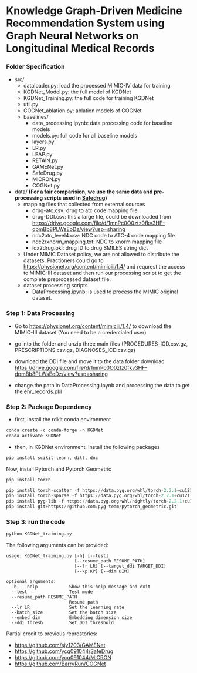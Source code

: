 # Knowledge Graph-Driven Medicine Recommendation System using Graph Neural Networks on Longitudinal Medical Records

### Folder Specification
- src/
  - dataloader.py: load the processed MIMIC-IV data for training
  - KGDNet_Model.py: the full model of KGDNet
  - KGDNet_Training.py: the full code for training KGDNet
  - util.py
  - COGNet_ablation.py: ablation models of COGNet
  - baselines/
    - data_processing.ipynb: data processing code for baseline models
    - models.py: full code for all baseline models
    - layers.py
    - LR.py
    - LEAP.py
    - RETAIN.py
    - GAMENet.py
    - SafeDrug.py
    - MICRON.py
    - COGNet.py
- data/ **(For a fair comparision, we use the same data and pre-processing scripts used in [Safedrug](https://github.com/ycq091044/SafeDrug))**
  - mapping files that collected from external sources
    - drug-atc.csv: drug to atc code mapping file
    - drug-DDI.csv: this a large file, could be downloaded from https://drive.google.com/file/d/1mnPc0O0ztz0fkv3HF-dpmBb8PLWsEoDz/view?usp=sharing
    - ndc2atc_level4.csv: NDC code to ATC-4 code mapping file
    - ndc2rxnorm_mapping.txt: NDC to xnorm mapping file
    - idx2drug.pkl: drug ID to drug SMILES string dict
  - Under MIMIC Dataset policy, we are not allowed to distribute the datasets. Practioners could go to https://physionet.org/content/mimiciii/1.4/ and requrest the access to MIMIC-III dataset and then run our processing script to get the complete preprocessed dataset file.
  - dataset processing scripts
    - DataProcessing.ipynb: is used to process the MIMIC original dataset.

### Step 1: Data Processing

- Go to https://physionet.org/content/mimiciii/1.4/ to download the MIMIC-III dataset (You need to be a credentialed user)

- go into the folder and unzip three main files (PROCEDURES_ICD.csv.gz, PRESCRIPTIONS.csv.gz, DIAGNOSES_ICD.csv.gz)

- download the DDI file and move it to the data folder
  download https://drive.google.com/file/d/1mnPc0O0ztz0fkv3HF-dpmBb8PLWsEoDz/view?usp=sharing

- change the path in DataProcessing.ipynb and processing the data to get the ehr_records.pkl

### Step 2: Package Dependency

- first, install the rdkit conda environment
```python
conda create -c conda-forge -n KGDNet
conda activate KGDNet
```

- then, in KGDNet environment, install the following packages
```python
pip install scikit-learn, dill, dnc
```
Now, install Pytorch and Pytorch Geometric
```python
pip install torch

pip install torch-scatter -f https://data.pyg.org/whl/torch-2.2.1+cu121.html
pip install torch-sparse -f https://data.pyg.org/whl/torch-2.2.1+cu121.html
pip install pyg-lib -f https://data.pyg.org/whl/nightly/torch-2.2.1+cu121.html
pip install git+https://github.com/pyg-team/pytorch_geometric.git
```

### Step 3: run the code

```python
python KGDNet_training.py
```

The following arguments can be provided:

    usage: KGDNet_training.py [-h] [--test] 
                              [--resume_path RESUME_PATH]
                              [--lr LR] [--target_ddi TARGET_DDI]
                              [--kp KP] [--dim DIM]
    
    optional arguments:
      -h, --help            Show this help message and exit
      --test                Test mode
      --resume_path RESUME_PATH
                            Resume path
      --lr LR               Set the learning rate
      --batch_size          Set the batch size 
      --embed_dim           Embedding dimension size
      --ddi_thresh          Set DDI threshold

Partial credit to previous reprostories:
- https://github.com/sjy1203/GAMENet
- https://github.com/ycq091044/SafeDrug
- https://github.com/ycq091044/MICRON
- https://github.com/BarryRun/COGNet
